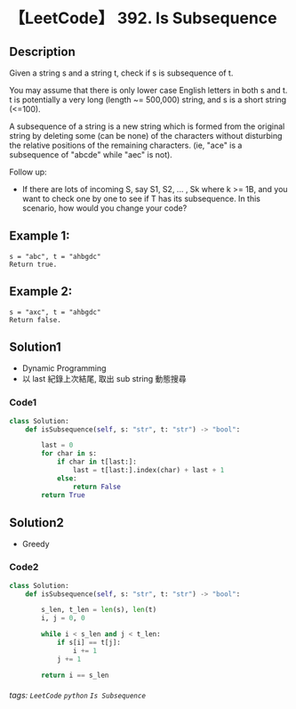 # 【LeetCode】 392. Is Subsequence

## Description
Given a string s and a string t, check if s is subsequence of t.

You may assume that there is only lower case English letters in both s and t. t is potentially a very long (length ~= 500,000) string, and s is a short string (<=100).

A subsequence of a string is a new string which is formed from the original string by deleting some (can be none) of the characters without disturbing the relative positions of the remaining characters. (ie, "ace" is a subsequence of "abcde" while "aec" is not).

Follow up:

+ If there are lots of incoming S, say S1, S2, ... , Sk where k >= 1B, and you want to check one by one to see if T has its subsequence. In this scenario, how would you change your code?

## Example 1:
```
s = "abc", t = "ahbgdc"
Return true.
```

## Example 2:
```
s = "axc", t = "ahbgdc"
Return false.
```

## Solution1
* Dynamic Programming
* 以 last 紀錄上次結尾, 取出 sub string 動態搜尋

### Code1
```python
class Solution:
    def isSubsequence(self, s: "str", t: "str") -> "bool":

        last = 0
        for char in s:
            if char in t[last:]:
                last = t[last:].index(char) + last + 1
            else:
                return False
        return True
```

## Solution2
* Greedy

### Code2
```python
class Solution:
    def isSubsequence(self, s: "str", t: "str") -> "bool":

        s_len, t_len = len(s), len(t)
        i, j = 0, 0

        while i < s_len and j < t_len:
            if s[i] == t[j]:
                i += 1
            j += 1

        return i == s_len
```

###### tags: `LeetCode` `python` `Is Subsequence` 